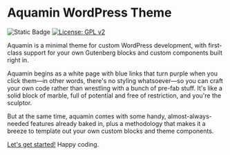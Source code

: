 # Aquamin WordPress Theme

![Static Badge](https://img.shields.io/badge/Theme-7.2.1-01CAA9) [![License: GPL v2](https://img.shields.io/badge/License-GPL_v2-blue.svg)](https://www.gnu.org/licenses/old-licenses/gpl-2.0.en.html)

Aquamin is a minimal theme for custom WordPress development, with first-class support for your own Gutenberg blocks and custom components built right in.

Aquamin begins as a white page with blue links that turn purple when you click them—in other words, there's no styling whatsoever—so you can craft your own code rather than wrestling with a bunch of pre-fab stuff. It's like a solid block of marble, full of potential and free of restriction, and you're the sculptor.

But at the same time, aquamin comes with some handy, almost-always-needed features already baked in, plus a methodology that makes it a breeze to template out your own custom blocks and theme components.

[Let's get started!](quickstart) Happy coding.

